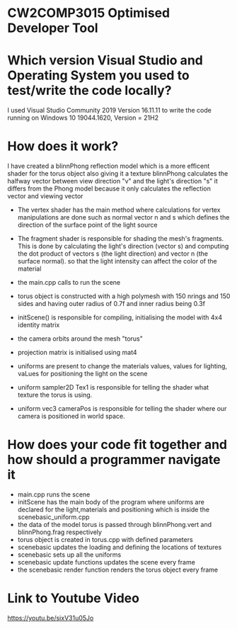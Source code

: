 # CW2COMP3015 Optimised Developer Tool

 # Which version Visual Studio and Operating System you used to test/write the code locally?

 I used Visual Studio Community 2019 Version 16.11.11 to write the code running on Windows 10 19044.1620, Version = 21H2

 # How does it work?
 
  I have created a blinnPhong reflection model which is a more efficent shader for the torus object also giving it a texture 
  blinnPhong calculates the halfway vector between view direction "v" and the light's direction "s" it differs from the Phong model because it only calculates the reflection vector and viewing vector
 
 - The vertex shader has the main method where calculations for vertex manipulations are done such as normal vector n and s which defines the direction of the surface point
   of the light source 
 - The fragment shader is responsible for shading the mesh's fragments. This is done by calculating the light's direction (vector s) and computing the dot product of vectors s (the light direction) and vector n (the surface normal). 
   so that the light intensity can affect the color of the material
  
 - the main.cpp calls to run the scene
 - torus object is constructed with a high polymesh with 150 nrings and 150 sides and having outer radius of 0.7f and inner radius being 0.3f
 - initScene() is responsible for compiling, initialising the model with 4x4 identity matrix
 - the camera orbits around the mesh "torus"
 - projection matrix is initialised using mat4
 - uniforms are present to change the materials values, values for lighting, vaLues for positioning the light on the scene
 - uniform sampler2D Tex1 is responsible for telling the shader what texture the torus is using.
 - uniform vec3 cameraPos is responsible for telling the shader where our camera is positioned in world space.
 
  
 # How does your code fit together and how should a programmer navigate it 
 - main.cpp runs the scene
 - initScene  has the main body of the program where uniforms are declared for the light,materials and positioning which is inside the scenebasic_uniform.cpp 
 - the data of the model torus is passed through blinnPhong.vert and blinnPhong.frag respectively
 - torus object is created in torus.cpp with defined parameters
 - scenebasic updates the loading and defining the locations of textures 
 - scenebasic sets up all the uniforms 
 - scenebasic update functions updates the scene every frame
 - the scenebasic render function renders the torus object every frame
 
 
 # Link to Youtube Video
 
 https://youtu.be/sixV31u05Jo 
 
